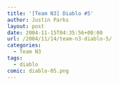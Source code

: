 ```yaml
---
title: '[Team N3] Diablo #5'
author: Justin Parks
layout: post
date: 2004-11-15T04:35:56+00:00
url: /2004/11/14/team-n3-diablo-5/
categories:
  - Team N3
tags:
  - diablo
comic: diablo-05.png
---
```


